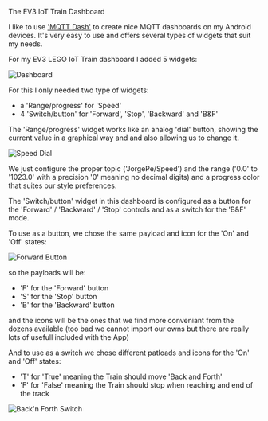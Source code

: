 The EV3 IoT Train Dashboard

I like to use ['MQTT Dash'](https://play.google.com/store/apps/details?id=net.routix.mqttdash) to create nice MQTT dashboards on my Android devices. It's very easy to use and offers several types of widgets that suit my needs.

For my EV3 LEGO IoT Train dashboard I added 5 widgets:

![Dashboard](https://github.com/JorgePe/EV3-IoT-Train/blob/master/mqtt-dash/mqttdash-01.jpg)

For this I only needed two type of widgets:

- a 'Range/progress' for 'Speed'
- 4 'Switch/button' for 'Forward', 'Stop', 'Backward' and 'B&F'


The 'Range/progress' widget works like an analog 'dial' button, showing the current value in a graphical
way and and also allowing us to change it.

![Speed Dial](https://github.com/JorgePe/EV3-IoT-Train/blob/master/mqtt-dash/mqttdash-02.jpg)

We just configure the proper topic ('JorgePe/Speed') and the range ('0.0' to '1023.0' with a precision '0'
meaning no decimal digits) and a progress color that suites our style preferences.


The 'Switch/button' widget in this dashboard is configured as a button for the 'Forward' / 'Backward' /
'Stop' controls and as a switch for the 'B&F' mode.

To use as a button, we chose the same payload and icon for the 'On' and 'Off' states:

![Forward Button](https://github.com/JorgePe/EV3-IoT-Train/blob/master/mqtt-dash/mqttdash-03.jpg)

so the payloads will be:

- 'F' for the 'Forward' button
- 'S' for the 'Stop' button
- 'B' for the 'Backward' button

and the icons will be the ones that we find more conveniant from the dozens available (too bad we cannot import
our owns but there are really lots of usefull included with the App)

And to use as a switch we chose different patloads and icons for the 'On' and 'Off' states:

- 'T' for 'True' meaning the Train should move 'Back and Forth'
- 'F' for 'False' meaning the Train should stop when reaching and end of the track

![Back'n Forth Switch](https://github.com/JorgePe/EV3-IoT-Train/blob/master/mqtt-dash/mqttdash-04.jpg)
